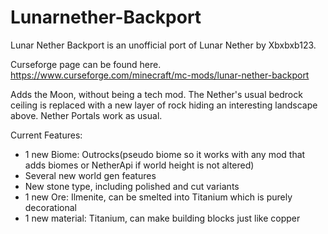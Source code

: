 # Lunarnether-Backport
Lunar Nether Backport is an unofficial port of Lunar Nether by Xbxbxb123.

Curseforge page can be found here.
https://www.curseforge.com/minecraft/mc-mods/lunar-nether-backport

Adds the Moon, without being a tech mod. The Nether's usual bedrock ceiling is replaced with a new layer of rock hiding an interesting landscape above. Nether Portals work as usual.

Current Features: 

+ 1 new Biome: Outrocks(pseudo biome so it works with any mod that adds biomes or NetherApi if world height is not altered)
+ Several new world gen features
+ New stone type, including polished and cut variants 
+ 1 new Ore: Ilmenite, can be smelted into Titanium which is purely decorational
+ 1 new material: Titanium, can make building blocks just like copper
